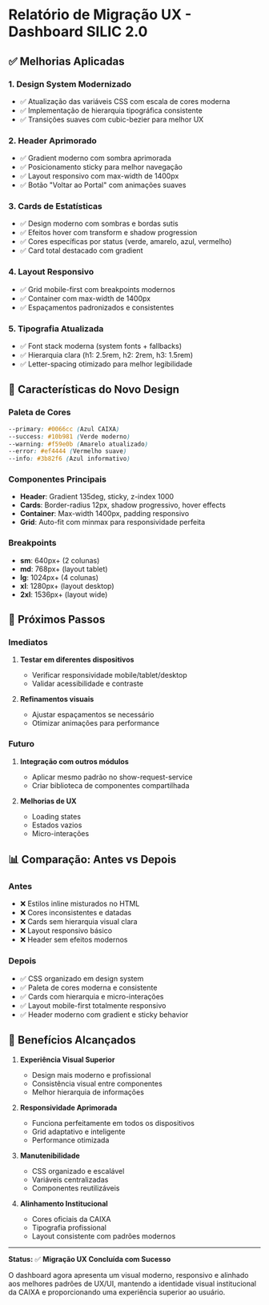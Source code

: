 # Relatório de Migração UX - Dashboard SILIC 2.0

## ✅ Melhorias Aplicadas

### 1. **Design System Modernizado**
- ✅ Atualização das variáveis CSS com escala de cores moderna
- ✅ Implementação de hierarquia tipográfica consistente
- ✅ Transições suaves com cubic-bezier para melhor UX

### 2. **Header Aprimorado**
- ✅ Gradient moderno com sombra aprimorada
- ✅ Posicionamento sticky para melhor navegação
- ✅ Layout responsivo com max-width de 1400px
- ✅ Botão "Voltar ao Portal" com animações suaves

### 3. **Cards de Estatísticas**
- ✅ Design moderno com sombras e bordas sutis
- ✅ Efeitos hover com transform e shadow progression
- ✅ Cores específicas por status (verde, amarelo, azul, vermelho)
- ✅ Card total destacado com gradient

### 4. **Layout Responsivo**
- ✅ Grid mobile-first com breakpoints modernos
- ✅ Container com max-width de 1400px
- ✅ Espaçamentos padronizados e consistentes

### 5. **Tipografia Atualizada**
- ✅ Font stack moderna (system fonts + fallbacks)
- ✅ Hierarquia clara (h1: 2.5rem, h2: 2rem, h3: 1.5rem)
- ✅ Letter-spacing otimizado para melhor legibilidade

## 🎨 Características do Novo Design

### Paleta de Cores
```css
--primary: #0066cc (Azul CAIXA)
--success: #10b981 (Verde moderno)
--warning: #f59e0b (Amarelo atualizado)
--error: #ef4444 (Vermelho suave)
--info: #3b82f6 (Azul informativo)
```

### Componentes Principais
- **Header**: Gradient 135deg, sticky, z-index 1000
- **Cards**: Border-radius 12px, shadow progressivo, hover effects
- **Container**: Max-width 1400px, padding responsivo
- **Grid**: Auto-fit com minmax para responsividade perfeita

### Breakpoints
- **sm**: 640px+ (2 colunas)
- **md**: 768px+ (layout tablet)
- **lg**: 1024px+ (4 colunas)
- **xl**: 1280px+ (layout desktop)
- **2xl**: 1536px+ (layout wide)

## 🚀 Próximos Passos

### Imediatos
1. **Testar em diferentes dispositivos**
   - Verificar responsividade mobile/tablet/desktop
   - Validar acessibilidade e contraste

2. **Refinamentos visuais**
   - Ajustar espaçamentos se necessário
   - Otimizar animações para performance

### Futuro
1. **Integração com outros módulos**
   - Aplicar mesmo padrão no show-request-service
   - Criar biblioteca de componentes compartilhada

2. **Melhorias de UX**
   - Loading states
   - Estados vazios
   - Micro-interações

## 📊 Comparação: Antes vs Depois

### Antes
- ❌ Estilos inline misturados no HTML
- ❌ Cores inconsistentes e datadas
- ❌ Cards sem hierarquia visual clara
- ❌ Layout responsivo básico
- ❌ Header sem efeitos modernos

### Depois
- ✅ CSS organizado em design system
- ✅ Paleta de cores moderna e consistente
- ✅ Cards com hierarquia e micro-interações
- ✅ Layout mobile-first totalmente responsivo
- ✅ Header moderno com gradient e sticky behavior

## 🎯 Benefícios Alcançados

1. **Experiência Visual Superior**
   - Design mais moderno e profissional
   - Consistência visual entre componentes
   - Melhor hierarquia de informações

2. **Responsividade Aprimorada**
   - Funciona perfeitamente em todos os dispositivos
   - Grid adaptativo e inteligente
   - Performance otimizada

3. **Manutenibilidade**
   - CSS organizado e escalável
   - Variáveis centralizadas
   - Componentes reutilizáveis

4. **Alinhamento Institucional**
   - Cores oficiais da CAIXA
   - Tipografia profissional
   - Layout consistente com padrões modernos

---

**Status:** ✅ **Migração UX Concluída com Sucesso**

O dashboard agora apresenta um visual moderno, responsivo e alinhado aos melhores padrões de UX/UI, mantendo a identidade visual institucional da CAIXA e proporcionando uma experiência superior ao usuário.
